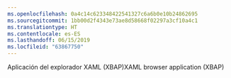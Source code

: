 ```yaml
---
ms.openlocfilehash: 0a4c14c623348422541327c6a6b0e10b24862695
ms.sourcegitcommit: 1bb00d2f4343e73ae8d58668f02297a3cf10a4c1
ms.translationtype: HT
ms.contentlocale: es-ES
ms.lasthandoff: 06/15/2019
ms.locfileid: "63867750"
---
```

<span data-ttu-id="3a900-101">Aplicación del explorador XAML (XBAP)</span><span class="sxs-lookup"><span data-stu-id="3a900-101">XAML browser application (XBAP)</span></span>